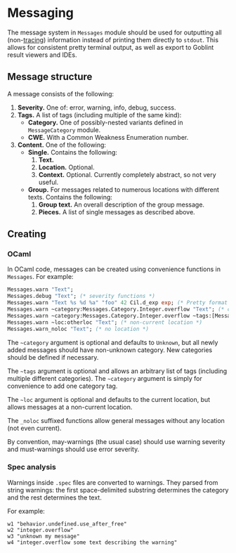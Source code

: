 # Messaging

The message system in `Messages` module should be used for outputting all (non-[tracing](./debugging.md#tracing)) information instead of printing them directly to `stdout`.
This allows for consistent pretty terminal output, as well as export to Goblint result viewers and IDEs.

## Message structure

A message consists of the following:

1. **Severity.** One of: error, warning, info, debug, success.
2. **Tags.** A list of tags (including multiple of the same kind):
    * **Category.** One of possibly-nested variants defined in `MessageCategory` module.
    * **CWE.** With a Common Weakness Enumeration number.
3. **Content.** One of the following:
    * **Single.** Contains the following:
        1. **Text.**
        2. **Location.** Optional.
        3. **Context.** Optional. Currently completely abstract, so not very useful.
    * **Group.** For messages related to numerous locations with different texts. Contains the following:
        1. **Group text.** An overall description of the group message.
        2. **Pieces.** A list of single messages as described above.

## Creating

### OCaml

In OCaml code, messages can be created using convenience functions in `Messages`.
For example:
```ocaml
Messages.warn "Text";
Messages.debug "Text"; (* severity functions *)
Messages.warn "Text %s %d %a" "foo" 42 Cil.d_exp exp; (* Pretty format *)
Messages.warn ~category:Messages.Category.Integer.overflow "Text"; (* category *)
Messages.warn ~category:Messages.Category.Integer.overflow ~tags:[Messages.Tag.CWE 190] "Text"; (* extra tags *)
Messages.warn ~loc:otherloc "Text"; (* non-current location *)
Messages.warn_noloc "Text"; (* no location *)
```

The `~category` argument is optional and defaults to `Unknown`, but all newly added messages should have non-unknown category. New categories should be defined if necessary.

The `~tags` argument is optional and allows an arbitrary list of tags (including multiple different categories). The `~category` argument is simply for convenience to add one category tag.

The `~loc` argument is optional and defaults to the current location, but allows messages at a non-current location.

The `_noloc` suffixed functions allow general messages without any location (not even current).

By convention, may-warnings (the usual case) should use warning severity and  must-warnings should use error severity.

### Spec analysis

Warnings inside `.spec` files are converted to warnings.
They parsed from string warnings: the first space-delimited substring determines the category and the rest determines the text.

For example:
```
w1 "behavior.undefined.use_after_free"
w2 "integer.overflow"
w3 "unknown my message"
w4 "integer.overflow some text describing the warning"
```
